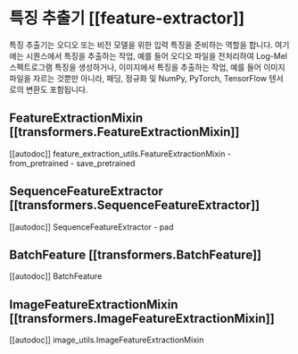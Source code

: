 <!--Copyright 2021 The HuggingFace Team. All rights reserved.

Licensed under the Apache License, Version 2.0 (the "License"); you may not use this file except in compliance with
the License. You may obtain a copy of the License at

http://www.apache.org/licenses/LICENSE-2.0

Unless required by applicable law or agreed to in writing, software distributed under the License is distributed on
an "AS IS" BASIS, WITHOUT WARRANTIES OR CONDITIONS OF ANY KIND, either express or implied. See the License for the
specific language governing permissions and limitations under the License.

⚠️ Note that this file is in Markdown but contain specific syntax for our doc-builder (similar to MDX) that may not be
rendered properly in your Markdown viewer.

-->

# 특징 추출기 [[feature-extractor]]

특징 추출기는 오디오 또는 비전 모델을 위한 입력 특징을 준비하는 역할을 합니다. 여기에는 시퀀스에서 특징을 추출하는 작업, 예를 들어 오디오 파일을 전처리하여 Log-Mel 스펙트로그램 특징을 생성하거나, 이미지에서 특징을 추출하는 작업, 예를 들어 이미지 파일을 자르는 것뿐만 아니라, 패딩, 정규화 및 NumPy, PyTorch, TensorFlow 텐서로의 변환도 포함됩니다.


## FeatureExtractionMixin [[transformers.FeatureExtractionMixin]]

[[autodoc]] feature_extraction_utils.FeatureExtractionMixin
    - from_pretrained
    - save_pretrained

## SequenceFeatureExtractor [[transformers.SequenceFeatureExtractor]]

[[autodoc]] SequenceFeatureExtractor
    - pad

## BatchFeature [[transformers.BatchFeature]]

[[autodoc]] BatchFeature

## ImageFeatureExtractionMixin [[transformers.ImageFeatureExtractionMixin]]

[[autodoc]] image_utils.ImageFeatureExtractionMixin
